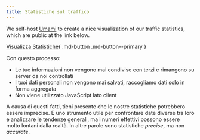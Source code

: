 ```yaml
---
title: Statistiche sul traffico
---
```


<!-- markdownlint-disable MD051 -->

We self-host [Umami](https://umami.is) to create a nice visualization of our traffic statistics, which are public at the link below.

[Visualizza Statistiche](https://stats.privacyguides.net/share/nVWjyd2QfgOPBhMF/www.privacyguides.org){ .md-button .md-button--primary }

Con questo processo:

- Le tue informazioni non vengono mai condivise con terzi e rimangono su server da noi controllati
- I tuoi dati personali non vengono mai salvati, raccogliamo dati solo in forma aggregata
- Non viene utilizzato JavaScript lato client

A causa di questi fatti, tieni presente che le nostre statistiche potrebbero essere imprecise. È uno strumento utile per confrontare date diverse tra loro e analizzare le tendenze generali, ma i numeri effettivi possono essere molto lontani dalla realtà. In altre parole sono statistiche _precise_, ma non _accurate_.
